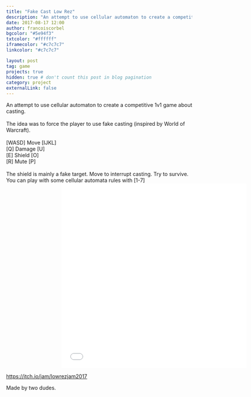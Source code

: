 ```yaml
---
title: "Fake Cast Low Rez"
description: "An attempt to use cellular automaton to create a competitive 1v1 game about casting."
date: 2017-08-17 12:00
author: francoiscorbel
bgcolor: "#5e94f3"
txtcolor: "#ffffff"
iframecolor: "#c7c7c7"
linkcolor: "#c7c7c7"

layout: post
tag: game
projects: true
hidden: true # don't count this post in blog pagination
category: project
externalLink: false
---
```

<div class="text">
An attempt to use cellular automaton to create a competitive 1v1 game about casting.<br><br>
The idea was to force the player to use fake casting (inspired by World of Warcraft).<br>
<br>
[WASD] Move [IJKL]<br>
[Q] Damage [U]<br>
[E] Shield [O]<br>
[R] Mute [P]<br>
<br>
The shield is mainly a fake target. Move to interrupt casting. Try to survive.<br>
You can play with some cellular automata rules with [1-7]<br>
</div>

<div class="unity">
    <div data-height="500" class="game_frame" style="height: 500px;width: 500px;" data-width="500 position:relative">
        <iframe style="margin-left:150px;" msallowfullscreen="true" width="100%" mozallowfullscreen="true" frameborder="0" src="//v6p9d9t4.ssl.hwcdn.net/html/568550/FakeCastLowResWebGL/index.html" scrolling="no" allowtransparency="true" allowfullscreen="true" height="100%" webkitallowfullscreen="true"></iframe>
    </div>
</div>

<a href="https://itch.io/jam/lowrezjam2017">https://itch.io/jam/lowrezjam2017</a><br>

<div class="text">Made by two dudes.</div>

